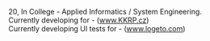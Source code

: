 20, In College - Applied Informatics / System Engineering.  
Currently developing for - (www.KKRP.cz)  
Currently developing UI tests for - (www.logeto.com)  
